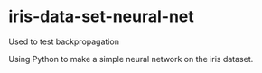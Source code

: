 # iris-data-set-neural-net
Used to test backpropagation

Using Python to make a simple neural network on the iris dataset.

